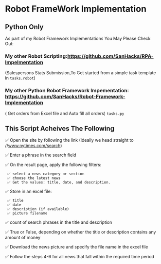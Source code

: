 
#  Robot FrameWork Implementation

## Python Only

As part of my Robot Framework Implementations You May Please Check Out:

### My other Robot Scripting:https://github.com/SanHacks/RPA-Impelmentation
(Salespersons Stats Submission,To Get started from a simple task template in `tasks.robot`)


### My other Python Robot Framework Impementation: https://github.com/SanHacks/Robot-Framework-Implementation 
( Get orders from Excel file and Auto fill all orders) `tasks.py`
##   This Script Acheives The Following 

✅ Open the site by following the link (Ideally we head straight to //www.nytimes.com/search)

✅ Enter a phrase in the search field

✅ On the result page, apply the following filters:

     ✅ select a news category or section
     ✅ choose the latest news
     ✅ Get the values: title, date, and description.
✅ Store in an excel file:

     ✅ title
     ✅ date
     ✅ description (if available)
     ✅ picture filename
✅ count of search phrases in the title and description

✅ True or False, depending on whether the title or description contains any amount of money

✅ Download the news picture and specify the file name in the excel file

✅ Follow the steps 4-6 for all news that fall within the required time period
